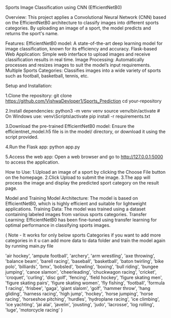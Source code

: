 
Sports Image Classification using CNN (EfficientNetB0)

Overview:
This project applies a Convolutional Neural Network (CNN) based on the EfficientNetB0 architecture to classify images into different sports categories. By uploading an image of a sport, the model predicts and returns the sport's name.

Features:
EfficientNetB0 model: A state-of-the-art deep learning model for image classification, known for its efficiency and accuracy.
Flask-based Web Application: Simple web interface to upload images and receive classification results in real time.
Image Processing: Automatically processes and resizes images to suit the model’s input requirements.
Multiple Sports Categories: Classifies images into a wide variety of sports such as football, basketball, tennis, etc.

Setup and Installation:

1.Clone the repository:
 git clone https://github.com/VishwaDevloper1/Sports_Prediction
 cd your-repository

2.Install dependencies:
 python3 -m venv venv
 source venv/bin/activate  # On Windows use: venv\Scripts\activate
 pip install -r requirements.txt

3.Download the pre-trained EfficientNetB0 model:
 Ensure the efficientnet_model.h5 file is in the model/ directory, or download it using the script provided.

4.Run the Flask app:
 python app.py

5.Access the web app:
Open a web browser and go to http://127.0.0.1:5000 to access the application.

How to Use:
1.Upload an image of a sport by clicking the Choose File button on the homepage.
2.Click Upload to submit the image.
3.The app will process the image and display the predicted sport category on the result page.

Model and Training
 Model Architecture: The model is based on EfficientNetB0, which is highly efficient and suitable for lightweight applications.
 Training Data: The model was trained using a dataset containing labeled images from various sports categories.
 Transfer Learning: EfficientNetB0 has been fine-tuned using transfer learning for optimal performance in classifying sports images.

( Note - It works for only below sports Categories if you want to add more categories in it u can add more data to data folder and train the model again by running main.py file

 'air hockey', 'ampute football', 'archery', 'arm wrestling', 'axe throwing', 'balance beam', 'barell racing', 'baseball', 'basketball', 'baton twirling',
 'bike polo', 'billiards', 'bmx', 'bobsled', 'bowling', 'boxing', 'bull riding', 'bungee jumping', 'canoe slamon', 'cheerleading', 'chuckwagon racing',
 'cricket', 'croquet', 'curling', 'disc golf', 'fencing', 'field hockey', 'figure skating men', 'figure skating pairs', 'figure skating women', 'fly fishing',
 'football', 'formula 1 racing', 'frisbee', 'gaga', 'giant slalom', 'golf', 'hammer throw', 'hang gliding', 'harness racing', 'high jump', 'hockey', 'horse jumping',
 'horse racing', 'horseshoe pitching', 'hurdles', 'hydroplane racing', 'ice climbing', 'ice yachting', 'jai alai', 'javelin', 'jousting', 'judo', 'lacrosse',
 'log rolling', 'luge', 'motorcycle racing' ) 
